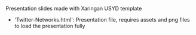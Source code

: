 Presentation slides made with Xaringan USYD template

- 'Twitter-Networks.html': Presentation file, requires assets and png files to load the presentation fully
